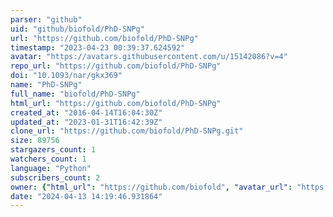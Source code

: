 ```yaml
---
parser: "github"
uid: "github/biofold/PhD-SNPg"
url: "https://github.com/biofold/PhD-SNPg"
timestamp: "2023-04-23 00:39:37.624592"
avatar: "https://avatars.githubusercontent.com/u/15142086?v=4"
repo_url: "https://github.com/biofold/PhD-SNPg"
doi: "10.1093/nar/gkx369"
name: "PhD-SNPg"
full_name: "biofold/PhD-SNPg"
html_url: "https://github.com/biofold/PhD-SNPg"
created_at: "2016-04-14T16:04:30Z"
updated_at: "2023-01-31T16:42:39Z"
clone_url: "https://github.com/biofold/PhD-SNPg.git"
size: 89756
stargazers_count: 1
watchers_count: 1
language: "Python"
subscribers_count: 2
owner: {"html_url": "https://github.com/biofold", "avatar_url": "https://avatars.githubusercontent.com/u/15142086?v=4", "login": "biofold", "type": "Organization"}
date: "2024-04-13 14:19:46.931864"
---
```

